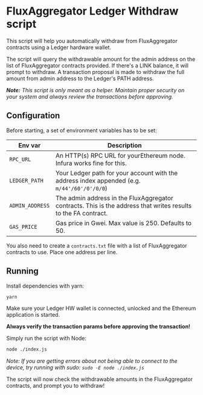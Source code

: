 # FluxAggregator Ledger Withdraw script

This script will help you automatically withdraw from FluxAggregator contracts using a Ledger hardware wallet.

The script will query the withdrawable amount for the admin address on the list of FluxAggregator contracts provided. If there's a LINK balance, it will prompt to withdraw. A transaction proposal is made to withdraw the full amount from admin address to the Ledger's PATH address.

***Note:** This script is only meant as a helper. Maintain proper security on your system and always review the transactions before approving.*

## Configuration

Before starting, a set of environment variables has to be set:

| Env var         | Description |
|-----------------|-------------|
| `RPC_URL`       | An HTTP(s) RPC URL for yourEthereum node. Infura works fine for this. |
| `LEDGER_PATH`          | Your Ledger path for your account with the address index appended (e.g. `m/44'/60'/0'/0/0`) |
| `ADMIN_ADDRESS` | The admin address in the FluxAggregator contracts. This is the address that writes results to the FA contract. |
| `GAS_PRICE`     | Gas price in Gwei. Max value is 250. Defaults to 50. |

You also need to create a `contracts.txt` file with a list of FluxAggregator contracts to use. Place one address per line.

## Running

Install dependencies with yarn:

```bash
yarn
```

Make sure your Ledger HW wallet is connected, unlocked and the Ethereum application is started.

**Always verify the transaction params before approving the transaction!**

Simply run the script with Node:

```bash
node ./index.js
```

_Note: If you are getting errors about not being able to connect to the device, try running with sudo: `sudo -E node ./index.js`_

The script will now check the withdrawable amounts in the FluxAggregator contracts, and prompt you to withdraw!
